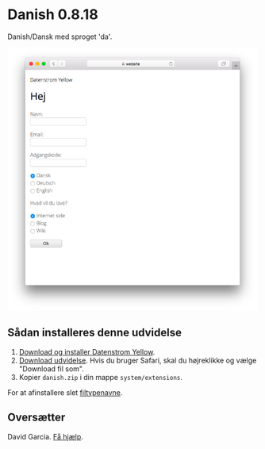 Danish 0.8.18
=============
Danish/Dansk med sproget 'da'.

<p align="center"><img src="danish-screenshot.png?raw=true" alt="Screenshot"></p>

## Sådan installeres denne udvidelse

1. [Download og installer Datenstrom Yellow](https://github.com/datenstrom/yellow/).
2. [Download udvidelse](https://github.com/datenstrom/yellow-extensions/raw/master/zip/danish.zip). Hvis du bruger Safari, skal du højreklikke og vælge "Download fil som".
3. Kopier `danish.zip` i din mappe `system/extensions`.

For at afinstallere slet [filtypenavne](extension.ini).

## Oversætter

David Garcia. [Få hjælp](https://datenstrom.se/yellow/help/).
